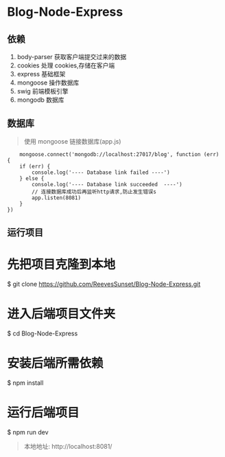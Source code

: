 # Blog-Node-Express

## 依赖

1.  body-parser 获取客户端提交过来的数据
2.  cookies 处理 cookies,存储在客户端
3.  express 基础框架
4.  mongoose 操作数据库
5.  swig 前端模板引擎
6.  mongodb 数据库

## 数据库

> 使用 mongoose 链接数据库(app.js)

```
    mongoose.connect('mongodb://localhost:27017/blog', function (err) {
    if (err) {
        console.log('---- Database link failed ----')
    } else {
        console.log('---- Database link succeeded  ----')
        // 连接数据库成功后再监听http请求,防止发生错误s
        app.listen(8081)
    }
})
```

## 运行项目

# 先把项目克隆到本地

$ git clone https://github.com/ReevesSunset/Blog-Node-Express.git

# 进入后端项目文件夹

$ cd Blog-Node-Express

# 安装后端所需依赖

$ npm install

# 运行后端项目

$ npm run dev

> 本地地址: http://localhost:8081/
